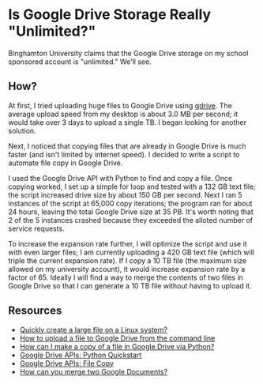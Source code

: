 # Is Google Drive Storage Really "Unlimited?"

Binghamton University claims that the Google Drive storage on my school sponsored account is "unlimited." We'll see.

## How?

At first, I tried uploading huge files to Google Drive using [gdrive](https://github.com/prasmussen/gdrive). The average upload speed from my desktop is about 3.0 MB per second; it would take over 3 days to upload a single TB. I began looking for another solution.

Next, I noticed that copying files that are already in Google Drive is much faster (and isn't limited by internet speed). I decided to write a script to automate file copy in Google Drive.

I used the Google Drive API with Python to find and copy a file. Once copying worked, I set up a simple for loop and tested with a 132 GB text file; the script increased drive size by about 150 GB per second. Next I ran 5 instances of the script at 65,000 copy iterations; the program ran for about 24 hours, leaving the total Google Drive size at 35 PB. It's worth noting that 2 of the 5 instances crashed because they exceeded the alloted number of service requests.

To increase the expansion rate further, I will optimize the script and use it with even larger files; I am currently uploading a 420 GB text file (which will triple the current expansion rate). If I copy a 10 TB file (the maximum size allowed on my university account), it would increase expansion rate by a factor of 65. Ideally I will find a way to merge the contents of two files in Google Drive so that I can generate a 10 TB file without having to upload it.

## Resources

- [Quickly create a large file on a Linux system?](http://stackoverflow.com/questions/257844/quickly-create-a-large-file-on-a-linux-system)
- [How to upload a file to Google Drive from the command line](http://olivermarshall.net/how-to-upload-a-file-to-google-drive-from-the-command-line/)
- [How can I make a copy of a file in Google Drive via Python?](http://stackoverflow.com/questions/30716568/how-can-i-make-a-copy-of-a-file-in-google-drive-via-python)
- [Google Drive APIs: Python Quickstart](https://developers.google.com/drive/v3/web/quickstart/python)
- [Google Drive APIs: File Copy](https://developers.google.com/drive/v2/reference/files/copy#auth)
- [How can you merge two Google Documents?](http://webapps.stackexchange.com/questions/9641/how-can-you-merge-two-google-documents)
